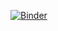 [![Binder](http://mybinder.org/badge.svg)](http://mybinder.org/v2/gh/karabellyj/pandas-examples/master?filepath=index.ipynb)

